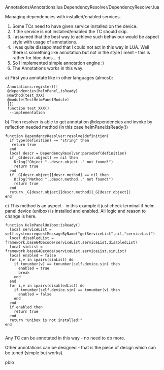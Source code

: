 Annotations/Annotations.lua
DependencyResolver/DependencyResolver.lua

Managing dependencies with installed/enabled services.

1. Some TCs need to have given service installed on the device.
2. If the service is not installed/enabled the TC should skip.
3. I assumed that the best way to achieve such behaviour would be aspect style with usage of annotations.
4. I was quite dissapointed that I could not act in this way in LUA. Well there is something like annotation but not in the style I ment - this is rather for ldoc docs... :(
5. So I implemented simple annotation engine :)
6. The Annotations works in this way:

a) First you annotate like in other languages (almost):
```
 Annotations:register([[
 @dependencies(helmPanel,isReady)
 @method(test_XXX)
 @module(TestHelmPanelModule)
 ]])
 function test_XXX()
  --implementation
```
b) Then resolver is able to get annotation @dependencies and invoke by reflection needed method (in this case helmPanel:isReady())

```
function DependencyResolver:resolve(definition)
  if type(definition) ~= "string" then
   return true
  end
  local descr = DependencyResolver:parseDef(definition)
  if _G[descr.object] == nil then
    D:log("Object "..descr.object.." not found!")
    return true
  end
  if _G[descr.object][descr.method] == nil then
    D:log("Method "..descr.method.." not found!")
    return true
  end
  return _G[descr.object][descr.method](_G[descr.object])
end
```

c) This method is an aspect - in this example it just check terminal if helm panel device (unibox) is installed and enabled. All logic and reason to change is here.

```
function HelmPanelUnibox:isReady()
  local serviceList = self.system:requestMessageByName("getServiceList",nil,"serviceList")
  local disabledList = framework.base64Decode(serviceList.serviceList.disabledList)
  local sinList = framework.base64Decode(serviceList.serviceList.sinList)
  local enabled = false
  for i,v in ipairs(sinList) do
    if tonumber(v) == tonumber(self.device.sin) then
      enabled = true
      break
    end
  end
  for i,v in ipairs(disabledList) do
    if tonumber(self.device.sin) == tonumber(v) then
      enabled = false
    end
  end
  if enabled then
    return true
  end
  return "Unibox is not installed!"
end


```

Any TC can be annotated in this way - no need to do more.

Other annotations can be designed - that is the piece of design which can be tuned (simple but works).

pblo


